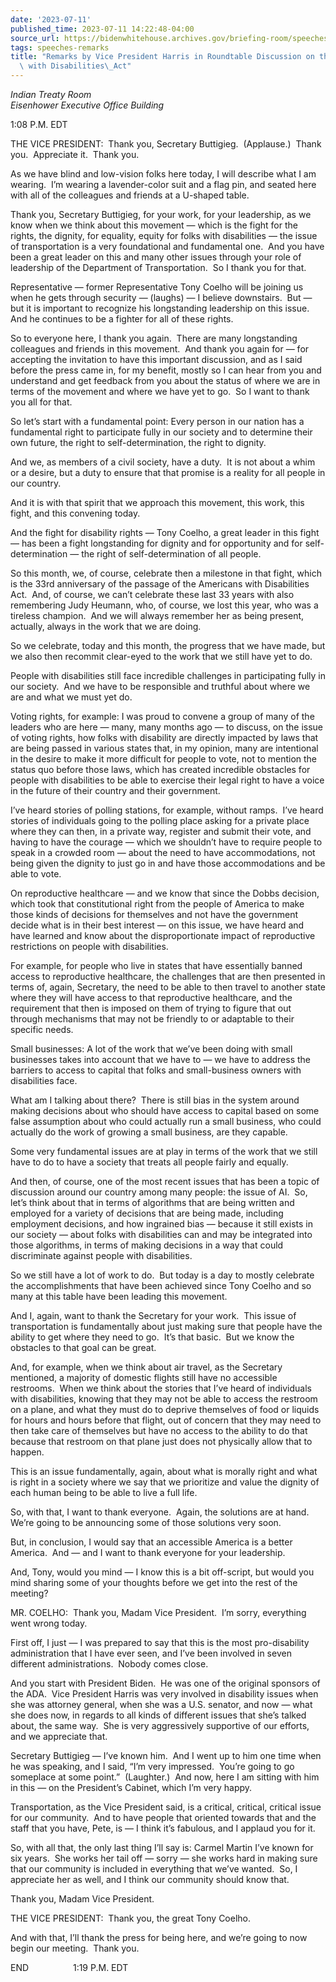 ```yaml
---
date: '2023-07-11'
published_time: 2023-07-11 14:22:48-04:00
source_url: https://bidenwhitehouse.archives.gov/briefing-room/speeches-remarks/2023/07/11/remarks-by-vice-president-harris-in-roundtable-discussion-on-the-americans-with-disabilities-act/
tags: speeches-remarks
title: "Remarks by Vice President Harris in Roundtable Discussion on the Americans\
  \ with Disabilities\_Act"
---
```

 
*Indian Treaty Room  
Eisenhower Executive Office Building*

1:08 P.M. EDT

THE VICE PRESIDENT:  Thank you, Secretary Buttigieg.  (Applause.)  Thank
you.  Appreciate it.  Thank you.  
  
As we have blind and low-vision folks here today, I will describe what I
am wearing.  I’m wearing a lavender-color suit and a flag pin, and
seated here with all of the colleagues and friends at a U-shaped
table.   
  
Thank you, Secretary Buttigieg, for your work, for your leadership, as
we know when we think about this movement — which is the fight for the
rights, the dignity, for equality, equity for folks with disabilities —
the issue of transportation is a very foundational and fundamental one. 
And you have been a great leader on this and many other issues through
your role of leadership of the Department of Transportation.  So I thank
you for that.  
  
Representative — former Representative Tony Coelho will be joining us
when he gets through security — (laughs) — I believe downstairs.  But —
but it is important to recognize his longstanding leadership on this
issue.  And he continues to be a fighter for all of these rights.   
  
So to everyone here, I thank you again.  There are many longstanding
colleagues and friends in this movement.  And thank you again for — for
accepting the invitation to have this important discussion, and as I
said before the press came in, for my benefit, mostly so I can hear from
you and understand and get feedback from you about the status of where
we are in terms of the movement and where we have yet to go.  So I want
to thank you all for that.   
  
So let’s start with a fundamental point: Every person in our nation has
a fundamental right to participate fully in our society and to determine
their own future, the right to self-determination, the right to
dignity.   
  
And we, as members of a civil society, have a duty.  It is not about a
whim or a desire, but a duty to ensure that that promise is a reality
for all people in our country.   
  
And it is with that spirit that we approach this movement, this work,
this fight, and this convening today.  
  
And the fight for disability rights — Tony Coelho, a great leader in
this fight — has been a fight longstanding for dignity and for
opportunity and for self-determination — the right of self-determination
of all people.   
  
So this month, we, of course, celebrate then a milestone in that fight,
which is the 33rd anniversary of the passage of the Americans with
Disabilities Act.  And, of course, we can’t celebrate these last 33
years with also remembering Judy Heumann, who, of course, we lost this
year, who was a tireless champion.  And we will always remember her as
being present, actually, always in the work that we are doing.   
  
So we celebrate, today and this month, the progress that we have made,
but we also then recommit clear-eyed to the work that we still have yet
to do.   
  
People with disabilities still face incredible challenges in
participating fully in our society.  And we have to be responsible and
truthful about where we are and what we must yet do.  
  
Voting rights, for example: I was proud to convene a group of many of
the leaders who are here — many, many months ago — to discuss, on the
issue of voting rights, how folks with disability are directly impacted
by laws that are being passed in various states that, in my opinion,
many are intentional in the desire to make it more difficult for people
to vote, not to mention the status quo before those laws, which has
created incredible obstacles for people with disabilities to be able to
exercise their legal right to have a voice in the future of their
country and their government.   
  
I’ve heard stories of polling stations, for example, without ramps. 
I’ve heard stories of individuals going to the polling place asking for
a private place where they can then, in a private way, register and
submit their vote, and having to have the courage — which we shouldn’t
have to require people to speak in a crowded room — about the need to
have accommodations, not being given the dignity to just go in and have
those accommodations and be able to vote.  
  
On reproductive healthcare — and we know that since the Dobbs decision,
which took that constitutional right from the people of America to make
those kinds of decisions for themselves and not have the government
decide what is in their best interest — on this issue, we have heard and
have learned and know about the disproportionate impact of reproductive
restrictions on people with disabilities.   
  
For example, for people who live in states that have essentially banned
access to reproductive healthcare, the challenges that are then
presented in terms of, again, Secretary, the need to be able to then
travel to another state where they will have access to that reproductive
healthcare, and the requirement that then is imposed on them of trying
to figure that out through mechanisms that may not be friendly to or
adaptable to their specific needs.  
  
Small businesses: A lot of the work that we’ve been doing with small
businesses takes into account that we have to — we have to address the
barriers to access to capital that folks and small-business owners with
disabilities face.    
  
What am I talking about there?  There is still bias in the system around
making decisions about who should have access to capital based on some
false assumption about who could actually run a small business, who
could actually do the work of growing a small business, are they
capable.   
  
Some very fundamental issues are at play in terms of the work that we
still have to do to have a society that treats all people fairly and
equally.   
  
And then, of course, one of the most recent issues that has been a topic
of discussion around our country among many people: the issue of AI. 
So, let’s think about that in terms of algorithms that are being written
and employed for a variety of decisions that are being made, including
employment decisions, and how ingrained bias — because it still exists
in our society — about folks with disabilities can and may be integrated
into those algorithms, in terms of making decisions in a way that could
discriminate against people with disabilities.   
  
So we still have a lot of work to do.  But today is a day to mostly
celebrate the accomplishments that have been achieved since Tony Coelho
and so many at this table have been leading this movement.   
  
And I, again, want to thank the Secretary for your work.  This issue of
transportation is fundamentally about just making sure that people have
the ability to get where they need to go.  It’s that basic.  But we know
the obstacles to that goal can be great.   
  
And, for example, when we think about air travel, as the Secretary
mentioned, a majority of domestic flights still have no accessible
restrooms.  When we think about the stories that I’ve heard of
individuals with disabilities, knowing that they may not be able to
access the restroom on a plane, and what they must do to deprive
themselves of food or liquids for hours and hours before that flight,
out of concern that they may need to then take care of themselves but
have no access to the ability to do that because that restroom on that
plane just does not physically allow that to happen.   
  
This is an issue fundamentally, again, about what is morally right and
what is right in a society where we say that we prioritize and value the
dignity of each human being to be able to live a full life.   
  
So, with that, I want to thank everyone.  Again, the solutions are at
hand.  We’re going to be announcing some of those solutions very
soon.   
  
But, in conclusion, I would say that an accessible America is a better
America.  And — and I want to thank everyone for your leadership.   
  
And, Tony, would you mind — I know this is a bit off-script, but would
you mind sharing some of your thoughts before we get into the rest of
the meeting?  
  
MR. COELHO:  Thank you, Madam Vice President.  I’m sorry, everything
went wrong today.   
  
First off, I just — I was prepared to say that this is the most
pro-disability administration that I have ever seen, and I’ve been
involved in seven different administrations.  Nobody comes close.   
  
And you start with President Biden.  He was one of the original sponsors
of the ADA.  Vice President Harris was very involved in disability
issues when she was attorney general, when she was a U.S. senator, and
now — what she does now, in regards to all kinds of different issues
that she’s talked about, the same way.  She is very aggressively
supportive of our efforts, and we appreciate that.   
  
Secretary Buttigieg — I’ve known him.  And I went up to him one time
when he was speaking, and I said, “I’m very impressed.  You’re going to
go someplace at some point.”  (Laughter.)  And now, here I am sitting
with him in this — on the President’s Cabinet, which I’m very happy.   
  
Transportation, as the Vice President said, is a critical, critical,
critical issue for our community.  And to have people that oriented
towards that and the staff that you have, Pete, is — I think it’s
fabulous, and I applaud you for it.   
  
So, with all that, the only last thing I’ll say is: Carmel Martin I’ve
known for six years.  She works her tail off — sorry — she works hard in
making sure that our community is included in everything that we’ve
wanted.  So, I appreciate her as well, and I think our community should
know that.   
  
Thank you, Madam Vice President.   
  
THE VICE PRESIDENT:  Thank you, the great Tony Coelho.   
  
And with that, I’ll thank the press for being here, and we’re going to
now begin our meeting.  Thank you. 

END                  1:19 P.M. EDT
